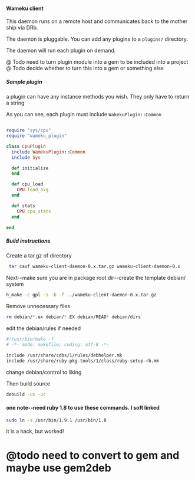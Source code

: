 #### Wameku client

This daemon runs on a remote host and communicates back to the mother ship via DRb.

The daemon is pluggable.  You can add any plugins to a `plugins/` directory.

The daemon will run each plugin on demand.


@ Todo need to turn plugin module into a gem to be included into a project
@ Todo decide whether to turn this into a gem or something else


##### Sample plugin  

a plugin can have any instance methods you wish.  They only have to return a string

As you can see, each plugin must include `WakekuPlugin::Common`

```ruby

require "sys/cpu"
require "wameku_plugin"

class CpuPlugin
  include WamekuPlugin::Common
  include Sys

  def initialize
  end

  def cpu_load
    CPU.load_avg
  end

  def stats
    CPU.cpu_stats
  end

end
```


##### Build instructions

Create a tar.gz of directory

```bash
 tar cavf wameku-client-daemon-0.x.tar.gz wameku-client-daemon-0.x
```

Next--make sure you are in package root dir--create the template debian/ system

```bash
h_make -c gpl -s -b -f ../wameku-client-daemon-0.x.tar.gz
```

Remove unnecessary files
```bash
rm debian/*.ex debian/*.EX debian/READ* debian/dirs
```

edit the debian/rules if needed
```bash
#!/usr/bin/make -f
# -*- mode: makefile; coding: utf-8 -*-

include /usr/share/cdbs/1/rules/debhelper.mk
include /usr/share/ruby-pkg-tools/1/class/ruby-setup-rb.mk
```

change debian/control to liking


Then build source 
```bash
debuild -us -uc
```

#### one note--need ruby 1.8 to use these commands.  I soft linked 
```bash
sudo ln -s /usr/bin/1.9.1 /usr/bin/1.8
```

it is a hack, but worked!
# @todo need to convert to gem and maybe use gem2deb
